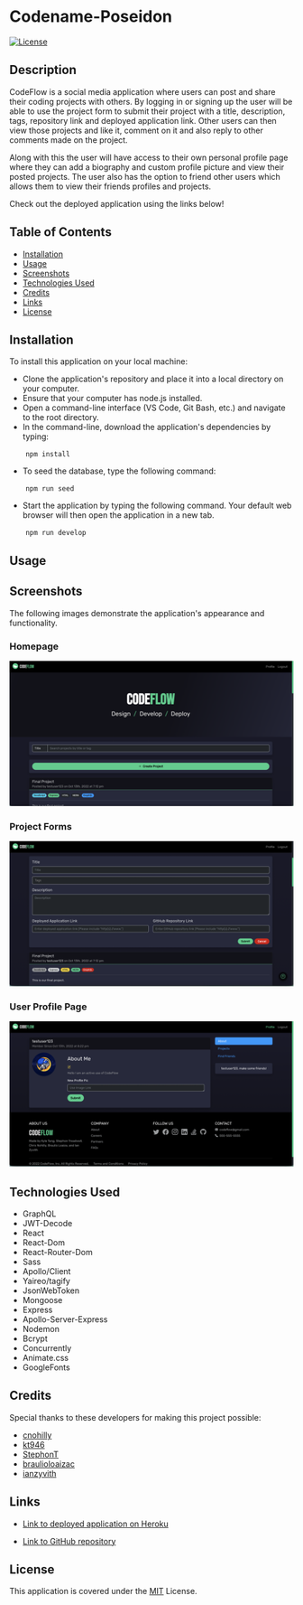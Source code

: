 # Codename-Poseidon

[![License](https://img.shields.io/badge/License-MIT-blue)](https://opensource.org/licenses/MIT)

## Description

CodeFlow is a social media application where users can post and share their coding projects with others. By logging in or signing up the user will be able to use the project form to submit their project with a title, description, tags, repository link and deployed application link. Other users can then view those projects and like it, comment on it and also reply to other comments made on the project.

Along with this the user will have access to their own personal profile page where they can add a biography and custom profile picture and view their posted projects. The user also has the option to friend other users which allows them to view their friends profiles and projects.

Check out the deployed application using the links below!

## Table of Contents

- [Installation](#installation)
- [Usage](#usage)
- [Screenshots](#screenshots)
- [Technologies Used](#technologies-used)
- [Credits](#credits)
- [Links](#links)
- [License](#license)

## Installation

To install this application on your local machine:

- Clone the application's repository and place it into a local directory on your computer.
- Ensure that your computer has node.js installed.
- Open a command-line interface (VS Code, Git Bash, etc.) and navigate to the root directory.
- In the command-line, download the application's dependencies by typing:

```
    npm install
```

- To seed the database, type the following command:

```
    npm run seed
```

- Start the application by typing the following command. Your default web browser will then open the application in a new tab.

```
    npm run develop
```

## Usage

## Screenshots

The following images demonstrate the application's appearance and functionality.

### Homepage

![alt='homepage'](./assets/Screen%20Shot%202022-10-13%20at%207.12.33%20PM.png)

### Project Forms

![alt='projectform](./assets/Screen%20Shot%202022-10-13%20at%208.21.45%20PM.png)

### User Profile Page

![alt='profilepage'](./assets/Screen%20Shot%202022-10-13%20at%208.23.06%20PM.png)

## Technologies Used

- GraphQL
- JWT-Decode
- React
- React-Dom
- React-Router-Dom
- Sass
- Apollo/Client
- Yaireo/tagify
- JsonWebToken
- Mongoose
- Express
- Apollo-Server-Express
- Nodemon
- Bcrypt
- Concurrently
- Animate.css
- GoogleFonts

## Credits

Special thanks to these developers for making this project possible:

- [cnohilly](https://github.com/cnohilly)
- [kt946](https://github.com/kt946)
- [StephonT](https://github.com/StephonT)
- [braulioloaizac](https://github.com/braulioloaizac)
- [ianzyvith](https://github.com/ianzyvith)

## Links

- [Link to deployed application on Heroku](https://code-flow-app.herokuapp.com/)

- [Link to GitHub repository](https://github.com/cnohilly/codename-poseidon)

## License

This application is covered under the [MIT](https://opensource.org/licenses/MIT) License.

